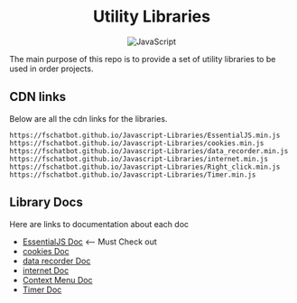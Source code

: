 <div align="center">

# Utility Libraries

![JavaScript](https://img.shields.io/badge/JavaScript-F7DF1E?logo=javascript&style=for-the-badge&logoColor=white)

</div>

The main purpose of this repo is to provide a set of utility libraries to be used in order projects.

## CDN links

Below are all the cdn links for the libraries.

```
https://fschatbot.github.io/Javascript-Libraries/EssentialJS.min.js
https://fschatbot.github.io/Javascript-Libraries/cookies.min.js
https://fschatbot.github.io/Javascript-Libraries/data_recorder.min.js
https://fschatbot.github.io/Javascript-Libraries/internet.min.js
https://fschatbot.github.io/Javascript-Libraries/Right_click.min.js
https://fschatbot.github.io/Javascript-Libraries/Timer.min.js
```

## Library Docs

Here are links to documentation about each doc

- [EssentialJS Doc](docs/EssentialJS.md) <-- Must Check out
- [cookies Doc](docs/cookies.md)
- [data recorder Doc](docs/data_recorder.md)
- [internet Doc](docs/internet.md)
- [Context Menu Doc](docs/context_menu.md)
- [Timer Doc](docs/timer.md)
